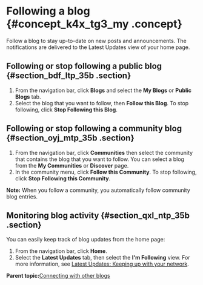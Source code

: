 # Following a blog {#concept_k4x_tg3_my .concept}

Follow a blog to stay up-to-date on new posts and announcements. The notifications are delivered to the Latest Updates view of your home page.

## Following or stop following a public blog {#section_bdf_ltp_35b .section}

1.  From the navigation bar, click **Blogs** and select the **My Blogs** or **Public Blogs** tab.
2.  Select the blog that you want to follow, then **Follow this Blog**. To stop following, click **Stop Following this Blog**.

## Following or stop following a community blog {#section_oyj_mtp_35b .section}

1.  From the navigation bar, click **Communities** then select the community that contains the blog that you want to follow. You can select a blog from the **My Communities** or **Discover** page.
2.  In the community menu, click **Follow this Community**. To stop following, click **Stop Following this Community**.

**Note:** When you follow a community, you automatically follow community blog entries.

## Monitoring blog activity {#section_qxl_ntp_35b .section}

You can easily keep track of blog updates from the home page:

1.  From the navigation bar, click **Home**.
2.  Select the **Latest Updates** tab, then select the **I'm Following** view. For more information, see [Latest Updates: Keeping up with your network](../homepage/latest_updates_homepage.md).

**Parent topic:**[Connecting with other blogs](../blogs/c_blog_connecting_others.md)

